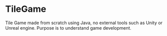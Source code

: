 # TileGame
Tile Game made from scratch using Java, no external tools such as Unity or Unreal engine. Purpose is to understand game development. 
